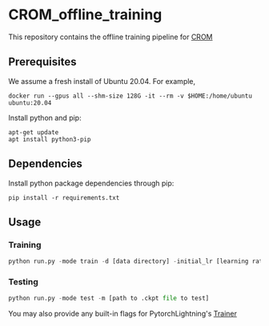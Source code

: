 # CROM_offline_training

This repository contains the offline training pipeline for [CROM](https://arxiv.org/abs/2206.02607#:~:text=CROM%3A%20Continuous%20Reduced%2DOrder%20Modeling%20of%20PDEs%20Using%20Implicit%20Neural%20Representations,-Peter%20Yichen%20Chen&text=The%20excessive%20runtime%20of%20high,%2Dorder%20modeling%20(ROM).)

## Prerequisites
We assume a fresh install of Ubuntu 20.04. For example,

```
docker run --gpus all --shm-size 128G -it --rm -v $HOME:/home/ubuntu ubuntu:20.04
```

Install python and pip:
```
apt-get update
apt install python3-pip
```

## Dependencies
Install python package dependencies through pip:

```
pip install -r requirements.txt
```

## Usage

### Training

```python
python run.py -mode train -d [data directory] -initial_lr [learning rate constant] -epo [epoch sequence] -lr [learning rate scaling sequence] -batch_size [batch size] -lbl [label length] -scale_mlp [network width scale] -ks [kernel size] -strides [stride size] [-siren_dec] [-dec_omega_0] [-siren_enc] [-enc_omega_0] 
```

### Testing

```python
python run.py -mode test -m [path to .ckpt file to test]
```

You may also provide any built-in flags for PytorchLightning's [Trainer](https://pytorch-lightning.readthedocs.io/en/stable/common/trainer.html)
